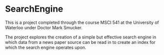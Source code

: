 # SearchEngine

This is a project completed through the course MSCI 541 at the University of Waterloo under Doctor Mark Smucker. 

The project explores the creation of a simple but effective search engine in which data from a news paper source can be read in to create an index for which the search engine operates upon.
